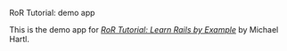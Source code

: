 RoR Tutorial: demo app

This is the demo app for [*RoR Tutorial: Learn Rails by Example*](http://railstutorial.org) by Michael Hartl.